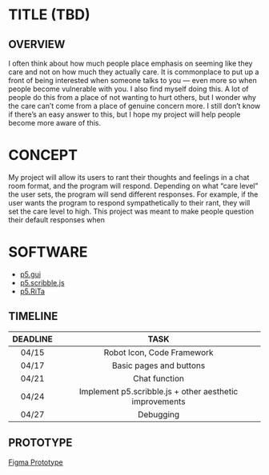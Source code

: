 # TITLE (TBD)

## OVERVIEW

I often think about how much people place emphasis on seeming like they care and not on how much they actually care. It is commonplace to put up a front of being interested when someone talks to you — even more so when people become vulnerable with you. I also find myself doing this. A lot of people do this from a place of not wanting to hurt others, but I wonder why the care can’t come from a place of genuine concern more. I still don’t know if there’s an easy answer to this, but I hope my project will help people become more aware of this.

# CONCEPT

My project will allow its users to rant their thoughts and feelings in a chat room format, and the program will respond. Depending on what “care level” the user sets, the program will send different responses. For example, if the user wants the program to respond sympathetically to their rant, they will set the care level to high. This project was meant to make people question their default responses when

# SOFTWARE

- [p5.gui](https://github.com/bitcraftlab/p5.gui)
- [p5.scribble.js](https://github.com/generative-light/p5.scribble.js)
- [p5.RiTa](https://rednoise.org/rita/)

## TIMELINE

| DEADLINE |                          TASK                           |
| :------: | :-----------------------------------------------------: |
|  04/15   |               Robot Icon, Code Framework                |
|  04/17   |                 Basic pages and buttons                 |
|  04/21   |                      Chat function                      |
|  04/24   | Implement p5.scribble.js + other aesthetic improvements |
|  04/27   |                        Debugging                        |

## PROTOTYPE

[Figma Prototype](https://www.figma.com/proto/xR2EgktpvV5G53fElsAed6/Untitled?node-id=7%3A82&scaling=scale-down&page-id=0%3A1&starting-point-node-id=2%3A2)
